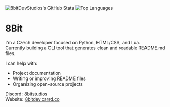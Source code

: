 ![8bitDevStudios's GitHub Stats](https://github-readme-stats.vercel.app/api?username=8bitDevStudios&show_icons=true&theme=github_dark&hide_border=true)
![Top Languages](https://github-readme-stats.vercel.app/api/top-langs/?username=8bitDevStudios&layout=compact&theme=github_dark&hide_border=true)

# 8Bit
I'm a Czech developer focused on Python, HTML/CSS, and Lua.  
Currently building a CLI tool that generates clean and readable README.md files.

I can help with:
- Project documentation  
- Writing or improving README files  
- Organizing open-source projects

Discord: [8bitstudios](https://discord.com/users/1245021833712107603)  
Website: [8bitdev.carrd.co](https://8bitdev.carrd.co/)
